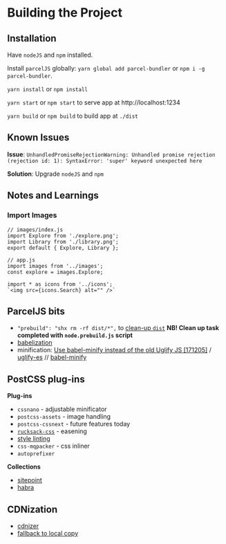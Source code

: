 # Building the Project

## Installation

Have `nodeJS` and `npm` installed.

Install `parcelJS` globally:
`yarn global add parcel-bundler` or `npm i -g parcel-bundler`.

`yarn install` or `npm install`

`yarn start` or `npm start` to serve app at http://localhost:1234

`yarn build` or `npm build` to build app at `./dist`

## Known Issues

**Issue**: `UnhandledPromiseRejectionWarning: Unhandled promise rejection (rejection id: 1): SyntaxError: 'super' keyword unexpected here`

**Solution**: Upgrade `nodeJS` and `npm`

## Notes and Learnings

### Import Images

```
// images/index.js
import Explore from './explore.png';
import Library from './library.png';
export default { Explore, Library };

// app.js
import images from '../images';
const explore = images.Explore;

import * as icons from '../icons';
`<img src={icons.Search} alt="" />`
```

## ParcelJS bits

 * `"prebuild": "shx rm -rf dist/*",` to
   [clean-up `dist`](https://golb.hplar.ch/p/Bundling-web-applications-with-Parcel)
   **NB! Clean up task completed with `node.prebuild.js` script**
 * [babelization](https://golb.hplar.ch/p/Bundling-web-applications-with-Parcel)
 * minification:
   [Use babel-minify instead of the old Uglify JS [171205]](https://github.com/parcel-bundler/parcel/issues/15) /
   [uglify-es](https://www.npmjs.com/package/uglify-es) // [babel-minify](https://github.com/babel/minify)

## PostCSS plug-ins

**Plug-ins**
 * `cssnano` - adjustable minificator
 * `postcss-assets` - image handling
 * `postcss-cssnext` - future features today
 * [`rucksack-css`](https://www.rucksackcss.org/) - easening
 * [style linting](https://www.sitepoint.com/improving-the-quality-of-your-css-with-postcss/)
 * `css-mqpacker` - css inliner
 * `autoprefixer`

**Collections**
 * [sitepoint](https://www.sitepoint.com/7-postcss-plugins-to-ease-you-into-postcss/)
 * [habra](https://habrahabr.ru/post/265449/)

## CDNization

 * [cdnizer](https://github.com/OverZealous/cdnizer)
 * [fallback to local copy](https://www.hanselman.com/blog/CDNsFailButYourScriptsDontHaveToFallbackFromCDNToLocalJQuery.aspx)
